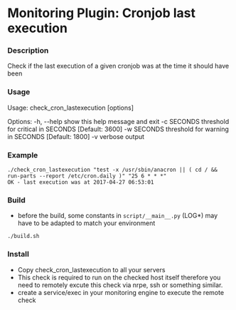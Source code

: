 # Monitoring Plugin: Cronjob last execution

### Description
Check if the last execution of a given cronjob was at the time it should have been

### Usage
Usage: check_cron_lastexecution [options] <cron commandline> <cron datedefinition>

Options:
  -h, --help  show this help message and exit
  -c SECONDS  threshold for critical in SECONDS [Default: 3600]
  -w SECONDS  threshold for warning in SECONDS [Default: 1800]
  -v          verbose output

### Example
```
./check_cron_lastexecution "test -x /usr/sbin/anacron || ( cd / && run-parts --report /etc/cron.daily )" "25 6 * * *"
OK - last execution was at 2017-04-27 06:53:01
```

### Build
* before the build, some constants in `script/__main__.py` (LOG*) may have to be adapted to match your environment
```
./build.sh
```

### Install 
* Copy check_cron_lastexecution to all your servers
* This check is required to run on the checked host itself therefore you need to remotely excute this check via nrpe, ssh or something similar.
* create a service/exec in your monitoring engine to execute the remote check
